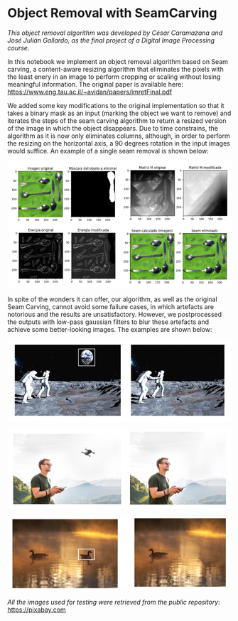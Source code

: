 # Object Removal with SeamCarving

*This object removal algorithm was developed by César Caramazana and José Julián Gallardo, as the final project of a Digital Image Processing course*. 

In this notebook we implement an object removal algorithm based on Seam carving, a content-aware resizing algorithm that eliminates the pixels with the least enery in an image to perform cropping or scaling without losing meaningful information. The original paper is available here: https://www.eng.tau.ac.il/~avidan/papers/imretFinal.pdf

We added some key modifications to the original implementation so that it takes a binary mask as an input (marking the object we want to remove) and iterates the steps of the seam carving algorithm to return a resized version of the image in which the object disappears. Due to time constrains, the algorithm as it is now only eliminates columns, although, in order to perform the resizing on the horizontal axis, a 90 degrees rotation in the input images would suffice. An example of a single seam removal is shown below:

![o0](https://github.com/CesarCaramazana/ObjectRemoval_SeamCarving/blob/main/images/seam.PNG?raw=True)

In spite of the wonders it can offer, our algorithm, as well as the original Seam Carving, cannot avoid some failure cases, in which artefacts are notorious and the results are unsatisfactory. However, we postprocessed the outputs with low-pass gaussian filters to blur these artefacts and achieve some better-looking images. The examples are shown below:

![o1](https://github.com/CesarCaramazana/ObjectRemoval_SeamCarving/blob/main/images/ob_r1.PNG?raw=True)

![o2](https://github.com/CesarCaramazana/ObjectRemoval_SeamCarving/blob/main/images/ob_r2.PNG?raw=True)

![o3](https://github.com/CesarCaramazana/ObjectRemoval_SeamCarving/blob/main/images/ob_r3.PNG?raw=True)


*All the images used for testing were retrieved from the public repository*: https://pixabay.com 
